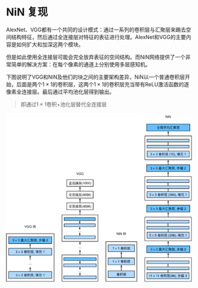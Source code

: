 # NiN 复现

AlexNet、VGG都有一个共同的设计模式：通过一系列的卷积层与汇聚层来踢去空间结构特征，然后通过全连接层对特征的表征进行处理。AlexNet和VGG的主要内容是如何扩大和加深这两个模块。

但是如此使用全连接层可能会完全放弃表征的空间结构。而NiN网络提供了一个非常简单的解决方案：在每个像素的通道上分别使用多层感知机。

下图说明了VGG和NiN及他们的块之间的主要架构差异，NiN以一个普通卷积层开始，后面是两个$1\times1$的卷积层，这两个$1\times1$的卷积层充当带有ReLU激活函数的逐像素全连接层。最后通过平均池化层得到输出。

> 即通过$1\times1$卷积+池化层替代全连接层

![alt text](assets/Readme/image.png)

